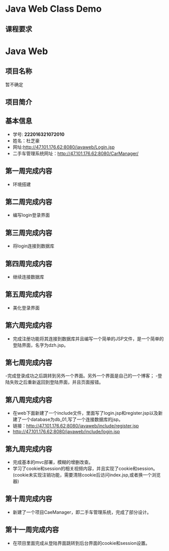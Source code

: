 
# Java Web Class Demo

## 课程要求



# Java Web 
## 项目名称
暂不确定


## 项目简介


## 基本信息

- 学号: **222016321072010**
- 姓名：杜芝豪
- 网址:http://47.101.176.62:8080/javaweb/Login.jsp
- 二手车管理系统网址：http://47.101.176.62:8080/CarManager/


## 第一周完成内容
- 环境搭建
## 第二周完成内容
- 编写login登录界面
## 第三周完成内容
- 将login连接到数据库
## 第四周完成内容
- 继续连接数据库
## 第五周完成内容
- 美化登录界面
## 第六周完成内容
- 完成注册功能将其连接到数据库并且编写一个简单的JSP文件，是一个简单的登陆界面，名字为dzh.jsp。
## 第七周完成内容
-完成登录成功之后跳转到另外一个界面。另外一个界面是自己的一个博客；
-登陆失败之后重新返回到登陆界面，并且页面报错。
## 第八周完成内容
- 在web下面新建了一个include文件，里面写了login.jsp和register.jsp以及新建了一个database为db_01,写了一个连接数据库的jsp。
- 链接：http://47.101.176.62:8080/javaweb/include/register.jsp
- http://47.101.176.62:8080/javaweb/include/login.jsp
## 第九周完成内容
- 完成基本的mvc部署，模糊的增删改查。
- 学习了cookie和session的相关视频内容，并且实现了cookie和session。(cookie未实现注销功能，需要清除cookie后访问index.jsp,或者换一个浏览器)
## 第十周完成内容
- 新建了一个项目CaeManager，即二手车管理系统，完成了部分设计。
## 第十一周完成内容
- 在项目里面完成从登陆界面跳转到后台界面的cookie和session设置。












